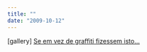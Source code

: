 ```yaml
---
title: ""
date: "2009-10-12"
---
```


\[gallery\] [Se em vez de graffiti fizessem isto…](http://www.cartridgesave.co.uk/news/the-50-most-stunning-wall-murals-from-around-the-world/ "The 50 Most Stunning Wall Murals From Around The World")
